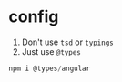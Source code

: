 # config

1. Don't use ```tsd``` or ```typings```
1. Just use ```@types```

```js
npm i @types/angular
```